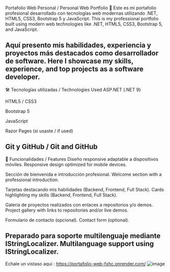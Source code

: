 Portafolio Web Personal / Personal Web Portfolio 💼
Este es mi portafolio profesional desarrollado con tecnologías web modernas utilizando .NET, HTML5, CSS3, Bootstrap 5 y JavaScript.
This is my professional portfolio built using modern web technologies like .NET, HTML5, CSS3, Bootstrap 5, and JavaScript.

Aquí presento mis habilidades, experiencia y proyectos más destacados como desarrollador de software.
Here I showcase my skills, experience, and top projects as a software developer.
---
🛠 Tecnologías utilizadas / Technologies Used
ASP.NET (.NET 9)

HTML5 / CSS3

Bootstrap 5

JavaScript

Razor Pages (si usaste / if used)

Git y GitHub / Git and GitHub
---
🚀 Funcionalidades / Features
Diseño responsive adaptable a dispositivos móviles.
Responsive design optimized for mobile devices.

Sección de bienvenida e introducción profesional.
Welcome section with a professional introduction.

Tarjetas destacando mis habilidades (Backend, Frontend, Full Stack).
Cards highlighting my skills (Backend, Frontend, Full Stack).

Galería de proyectos realizados con enlaces a repositorios y/o demos.
Project gallery with links to repositories and/or live demos.

Formulario de contacto (opcional).
Contact form (optional).

Preparado para soporte multilenguaje mediante IStringLocalizer.
Multilanguage support using IStringLocalizer.
---
Echale un vistaso aqui : https://portafolio-web-fxhc.onrender.com/
![image](https://github.com/user-attachments/assets/e97cbaed-4898-492d-94e6-5eac2f0e6d5f)
